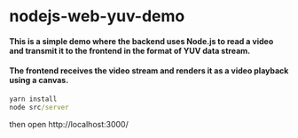 # nodejs-web-yuv-demo
#### This is a simple demo where the backend uses Node.js to read a video and transmit it to the frontend in the format of YUV data stream. 
#### The frontend receives the video stream and renders it as a video playback using a canvas.

```cmd
yarn install
node src/server
```
then open http://localhost:3000/